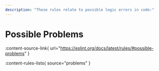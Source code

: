```yaml
---
description: "These rules relate to possible logic errors in code:"
---
```


# Possible Problems

:content-source-link{ url="https://eslint.org/docs/latest/rules/#possible-problems" }

:content-rules-lists{ source="problems" }
